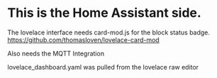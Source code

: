 # This is the Home Assistant side.

The lovelace interface needs card-mod.js for the block status badge.  
https://github.com/thomasloven/lovelace-card-mod

Also needs the MQTT Integration

lovelace_dashboard.yaml was pulled from the lovelace raw editor
